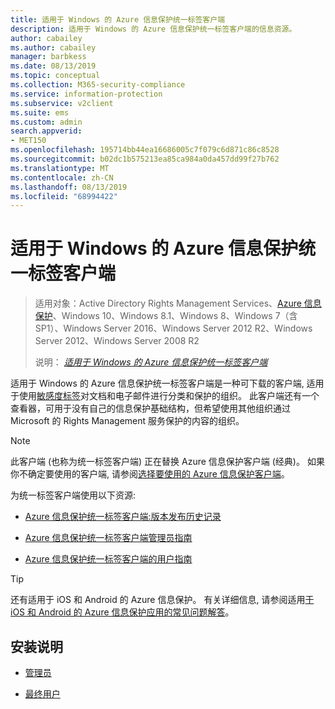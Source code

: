 ```yaml
---
title: 适用于 Windows 的 Azure 信息保护统一标签客户端
description: 适用于 Windows 的 Azure 信息保护统一标签客户端的信息资源。
author: cabailey
ms.author: cabailey
manager: barbkess
ms.date: 08/13/2019
ms.topic: conceptual
ms.collection: M365-security-compliance
ms.service: information-protection
ms.subservice: v2client
ms.suite: ems
ms.custom: admin
search.appverid:
- MET150
ms.openlocfilehash: 195714bb44ea16686005c7f079c6d871c86c8528
ms.sourcegitcommit: b02dc1b575213ea85ca984a0da457dd99f27b762
ms.translationtype: MT
ms.contentlocale: zh-CN
ms.lasthandoff: 08/13/2019
ms.locfileid: "68994422"
---
```

# <a name="azure-information-protection-unified-labeling-client-for-windows"></a>适用于 Windows 的 Azure 信息保护统一标签客户端

>适用对象：Active Directory Rights Management Services、[Azure 信息保护](https://azure.microsoft.com/pricing/details/information-protection)、Windows 10、Windows 8.1、Windows 8、Windows 7（含 SP1）、Windows Server 2016、Windows Server 2012 R2、Windows Server 2012、Windows Server 2008 R2
>
> 说明： *[适用于 Windows 的 Azure 信息保护统一标签客户端](../faqs.md#whats-the-difference-between-the-azure-information-protection-client-and-the-azure-information-protection-unified-labeling-client)*

适用于 Windows 的 Azure 信息保护统一标签客户端是一种可下载的客户端, 适用于使用[敏感度标签](https://docs.microsoft.com/Office365/SecurityCompliance/sensitivity-labels)对文档和电子邮件进行分类和保护的组织。 此客户端还有一个查看器，可用于没有自己的信息保护基础结构，但希望使用其他组织通过 Microsoft 的 Rights Management 服务保护的内容的组织。

> [!NOTE]
> 此客户端 (也称为统一标签客户端) 正在替换 Azure 信息保护客户端 (经典)。 如果你不确定要使用的客户端, 请参阅[选择要使用的 Azure 信息保护客户端](use-client.md#choose-which-azure-information-protection-client-to-use)。

为统一标签客户端使用以下资源:

- [Azure 信息保护统一标签客户端:版本发布历史记录](unifiedlabelingclient-version-release-history.md)

- [Azure 信息保护统一标签客户端管理员指南](clientv2-admin-guide.md)

- [Azure 信息保护统一标签客户端的用户指南](clientv2-user-guide.md)

> [!TIP]
> 还有适用于 iOS 和 Android 的 Azure 信息保护。 有关详细信息, 请参阅适用[于 iOS 和 Android 的 Azure 信息保护应用的常见问题解答](mobile-app-faq.md)。

## <a name="install-instructions"></a>安装说明

- [管理员](clientv2-admin-guide-install.md)

- [最终用户](install-unifiedlabelingclient-app.md)
